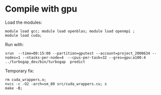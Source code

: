 # Compile with gpu
Load the modules:


``` 
module load gcc; module load openblas; module load openmpi ; 
module load cuda; 
```  
Run with:

``` 
srun  --time=00:15:00 --partition=gputest --account=project_2000634 --nodes=1 --ntasks-per-node=4  --cpus-per-task=32 --gres=gpu:a100:4 ../turbogap_dev/bin/turbogap  predict
``` 


Temporary fix:
```
rm cuda_wrappers.o;
nvcc -c -O2 -arch=sm_80 src/cuda_wrappers.cu; s
make -B;
```

